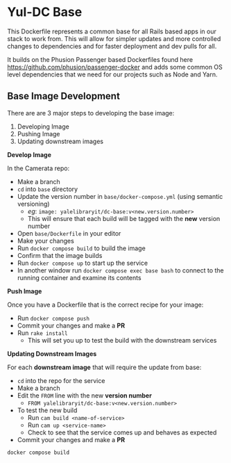 # Yul-DC Base

This Dockerfile represents a common base for all Rails based apps in our stack to work from.  This will allow for 
simpler updates and more controlled changes to dependencies and for faster deployment and dev pulls for all.

It builds on the Phusion Passenger based Dockerfiles found here https://github.com/phusion/passenger-docker and 
adds some common OS level dependencies that we need for our projects such as Node and Yarn.

## Base Image Development

There are are 3 major steps to developing the base image:
1) Developing Image
2) Pushing Image
3) Updating downstream images

**Develop Image**

In the Camerata repo:

- Make a branch
- `cd` into `base` directory
- Update the version number in `base/docker-compose.yml` (using semantic versioning)
    - *eg*: `image: yalelibraryit/dc-base:v<new.version.number>`
    - This will ensure that each build will be tagged with the **new** version number
- Open `base/Dockerfile` in your editor
- Make your changes
- Run `docker compose build` to build the image
- Confirm that the image builds
- Run `docker compose up` to start up the service
- In another window run `docker compose exec base bash` to connect to the running container and examine its contents

**Push Image**

Once you have a Dockerfile that is the correct recipe for your image:
- Run `docker compose push`
- Commit your changes and make a **PR**
- Run `rake install`
    - This will set you up to test the build with the downstream services

**Updating Downstream Images**

For each **downstream image** that will require the update from base:
- `cd` into the repo for the service
- Make a branch
- Edit the `FROM` line with the new **version number**
    - `FROM yalelibraryit/dc-base:v<new.version.number>`
- To test the new build
    - Run `cam build <name-of-service>`
    - Run `cam up <service-name>`
    - Check to see that the service comes up and behaves as expected
- Commit your changes and make a **PR**

```bash	
docker compose build	
```

